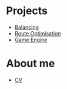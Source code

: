 # Projects
- [Balancing](/balancing)
- [Route Optimisation](/route-optimisation)
- [Game Engine](/game-engine)

# About me
- [CV](???/Martin-Cook_cv.docx)
